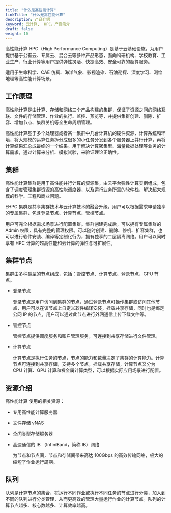 ```yaml
---
title: "什么是高性能计算"
linkTitle: "什么是高性能计算"
description: 产品介绍
keyword: 云计算,  HPC，产品简介
draft: false
weight: 10
---
```


高性能计算 HPC（High Performance Computing）是基于云基础设施，为用户提供基于公有云、专属云、混合云等多种产品形态，面向科研机构、学校教育、工业生产、行业计算等用户提供弹性灵活、快捷高效、安全可靠的超算服务。

适用于生命科学、CAE 仿真、海洋气象、影视渲染、石油勘探、深度学习、测绘地理等高性能计算场景。

## 工作原理

高性能计算是由计算、存储和网络三个产品构建的集群，保证了资源之间的网络互联、文件的存储管理、作业的执行、监控、预览等，并提供集群创建、删除、扩容、增加节点、集群关机等全生命周期管理。

高性能计算基于多个处理器或者某一集群中几台计算机的硬件资源、计算系统和环境，将大规模的运算任务拆分成很多的小任务分发到各个服务器上并行计算，再将计算结果汇总成最终的一个结果。用于解决计算密集型、海量数据处理等业务的计算需求，通过计算来分析、模拟试验，来验证理论正确性。

## 集群

高性能计算集群是用于高性能并行计算的资源集，由云平台弹性计算实例组成，包含了调度管理集群资源的高性能调度器，以及运行业务所需的软件栈，解决超大规模的科学、工程和商业问题。

  EHPC 集群是共享集群技术与云计算技术的融合升级，用户可以根据需求申请独享的专属集群，包含登录节点、计算节点、管控节点。

  用户可完全根据需求场景进行配置集群。集群创建完成后，可以拥有专属集群的 Admin 权限，具有完整的管理权限。可以随时创建、删除、停机、扩容集群，也可以进行软件安装、编译等定制化行为，拥有独享的二层隔离网络。用户可以同时享有 HPC 计算的超高性能和云计算的弹性与可扩展性。

## 集群节点

集群由多种类型的节点组成，包括：管控节点、计算节点、登录节点、GPU 节点。

- 登录节点

  登录节点是用户访问到集群的节点，通过登录节点可操作集群或访问其他节点，用户可以在该节点上自定义软件编译安装，挂载共享存储，同时也是绑定公网 IP 的节点，用户可以通过此节点进行外网通信上传下载文件等。

- 管控节点

  管控节点提供调度服务和账户管理服务，可连接到共享存储进行文件管理。

- 计算节点

  计算节点是执行任务的节点，节点的能力和数量决定了集群的计算能力。计算节点可连接到共享存储，支持多个节点，挂载共享存储，计算节点又分为 CPU 计算、GPU 计算和裸金属计算类型，可以根据实际应用场景进行配置。

## 资源介绍

高性能计算 使用的相关资源：

- 专用高性能计算服务器

- 文件存储 vNAS

- 全闪类型存储服务器

- 高速通信的 IB （InfiniBand，简称 IB）网络

  为节点和节点间，节点和存储间带来高达 100Gbps 的高效传输网络，极大的缩短了作业运行周期。

## 队列

队列是计算节点的集合，将运行不同作业或执行不同任务的节点进行分类，加入到不同的队列进行分类管理，从而更高效的管理大量运行作业的计算节点。队列的计算节点越多、核心数越多、计算效率越高。


